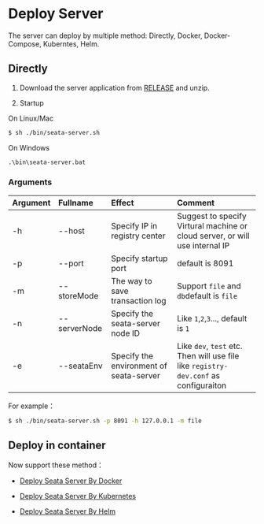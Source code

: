 # Deploy Server

The server can deploy by multiple method: Directly, Docker, Docker-Compose, Kuberntes, Helm.

## Directly 

1. Download the server application from [RELEASE](https://github.com/seata/seata/releases) and unzip. 

2. Startup

On Linux/Mac

```bash
$ sh ./bin/seata-server.sh
```

On Windows

```cmd
.\bin\seata-server.bat
```

### Arguments

|Argument|Fullname|Effect|Comment|
|:--|:--|:--|:--|
|-h|--host|Specify IP in registry center|Suggest to specify Virtural machine or cloud server, or will use internal IP|
|-p|--port|Specify startup port |default is 8091|
|-m|--storeMode|The way to save transaction log | Support `file` and `db`default is  `file`|
|-n|--serverNode|Specify the seata-server node ID |Like `1`,`2`,`3`..., default is `1`|
|-e|--seataEnv|Specify the environment of  seata-server |Like `dev`, `test` etc. Then will use file like `registry-dev.conf` as configuraiton|

For example：

```bash
$ sh ./bin/seata-server.sh -p 8091 -h 127.0.0.1 -m file
```

## Deploy in container

Now support these method：

- [Deploy Seata Server By Docker](./deploy-by-docker.md)

- [Deploy Seata Server By Kubernetes](./deploy-by-kubernetes.md)

- [Deploy Seata Server By Helm](./deploy-by-helm.md)